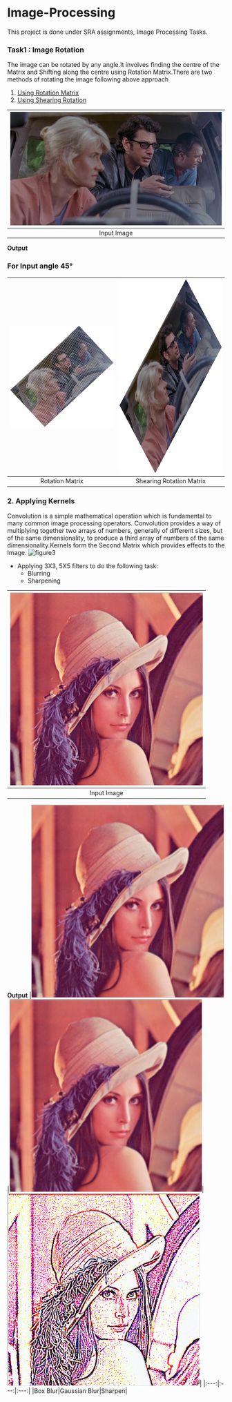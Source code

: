 # Image-Processing
This project is done under SRA assignments, Image Processing Tasks.

### Task1 : Image Rotation

The image can be rotated by any angle.It involves finding the centre of the Matrix and Shifting along the centre using Rotation Matrix.There are two methods of rotating the image following above approach
1. [Using Rotation Matrix](https://legacy.voteview.com/images/homework_1_1_18_2011.jpg)
2. [Using Shearing Rotation](https://sra-vjti.github.io/2020/09/09/sheer-transformation.html)



|<img src="https://github.com/Git-Saurabh5/Image-Processing/blob/master/Image_Rotation/rotate.png">| 
|:---:|
|Input Image|

**Output**
### For Input angle 45°
|<img src="https://github.com/Git-Saurabh5/Image-Processing/blob/master/Image_Rotation/rotated_image.png">|<img width="640" height="450" src="https://github.com/Git-Saurabh5/Image-Processing/blob/master/Image_Rotation/rotated_image_using_shear.png">|
|:---:|:---:|
|Rotation Matrix|Shearing Rotation Matrix|

### 2. Applying Kernels

Convolution is a simple mathematical operation which is fundamental to many common image processing operators. Convolution provides a way of multiplying together two arrays of numbers, generally of different sizes, but of the same dimensionality, to produce a third array of numbers of the same dimensionality.Kernels form the Second Matrix which provides effects to the Image.
![figure3](https://user-images.githubusercontent.com/35737777/68632479-95c61f80-04e6-11ea-80b2-2e86a4fcc258.jpg)

* Applying 3X3, 5X5 filters to do the following task:
  * Blurring 
  * Sharpening

|<img src="https://github.com/Git-Saurabh5/Image-Processing/blob/master/Kernels/test_blur.png">|
|:---:|
|Input Image|

**Output**
|<img src="https://github.com/Git-Saurabh5/Image-Processing/blob/master/Kernels/blurred_image.png">|<img src="https://github.com/Git-Saurabh5/Image-Processing/blob/master/Kernels/gaussian_image.png">|<img src="https://github.com/Git-Saurabh5/Image-Processing/blob/master/Kernels/sharpen_image.png">|
|:---:|:---:|:---:|
|Box Blur|Gaussian Blur|Sharpen|




